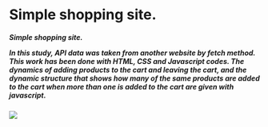 <h1>Simple shopping site.</h1>

<h5>Simple shopping site.

In this study, API data was taken from another website by fetch method. This work has been done with HTML, CSS and Javascript codes. The dynamics of adding products to the cart and leaving the cart, and the dynamic structure that shows how many of the same products are added to the cart when more than one is added to the cart are given with javascript.</h5>

![](ekran1.gif)
